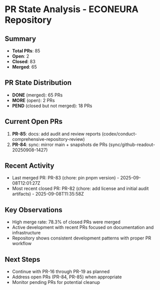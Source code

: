 # PR State Analysis - ECONEURA Repository

## Summary
- **Total PRs**: 85
- **Open**: 2
- **Closed**: 83
- **Merged**: 65

## PR State Distribution
- **DONE** (merged): 65 PRs
- **MORE** (open): 2 PRs
- **PEND** (closed but not merged): 18 PRs

## Current Open PRs
1. **PR-85**: docs: add audit and review reports (codex/conduct-comprehensive-repository-review)
2. **PR-84**: sync: mirror main + snapshots de PRs (sync/github-readout-20250908-1427)

## Recent Activity
- Last merged PR: PR-83 (chore: pin pnpm version) - 2025-09-08T12:01:27Z
- Most recent closed PR: PR-82 (chore: add license and initial audit artifacts) - 2025-09-08T11:35:58Z

## Key Observations
- High merge rate: 78.3% of closed PRs were merged
- Active development with recent PRs focused on documentation and infrastructure
- Repository shows consistent development patterns with proper PR workflow

## Next Steps
- Continue with PR-16 through PR-19 as planned
- Address open PRs (PR-84, PR-85) when appropriate
- Monitor pending PRs for potential cleanup
